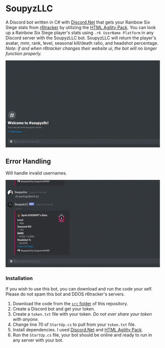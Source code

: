 # SoupyzLLC
A Discord bot written in C# with [Discord.Net](https://github.com/discord-net/Discord.Net) that gets your Rainbow Six Siege stats from [r6tracker](https://r6.tracker.network/) by utilizing the [HTML Agility Pack](https://html-agility-pack.net/). You can look up a Rainbow Six Siege player's stats using `.r6 UserName Platform` in any Discord server with the SoupyzLLC bot. SoupyzLLC will return the player's avatar, mmr, rank, level, seasonal kill/death ratio, and headshot percentage. _Note: if and when r6tracker changes their website ui, the bot will no longer function properly._

![](https://github.com/SoupyzInc/SoupyzLLC/blob/main/Wiki/search%20example.gif)

## Error Handling
Will handle invalid usernames.

![](https://github.com/SoupyzInc/SoupyzLLC/blob/main/Wiki/error%20handling.gif)

### Installation 
If you wish to use this bot, you can download and run the code your self. Please do not spam this bot and DDOS r6tracker's servers.
1. Download the code from the [`src` folder](https://github.com/SoupyzInc/SoupyzLLC/tree/main/src) of this repository.
2. Create a Discord bot and get your token.
3. Create a  `token.txt` file with your token. _Do not ever share your token with anyone._
4. Change line 70 of `StartUp.cs` to pull from your `token.txt` file.
5. Install dependencies. I used [Discord.Net](https://github.com/discord-net/Discord.Net) and [HTML Agility Pack](https://html-agility-pack.net/).
6. Run the `StartUp.cs` file, your bot should be online and ready to run in any server with your bot.

